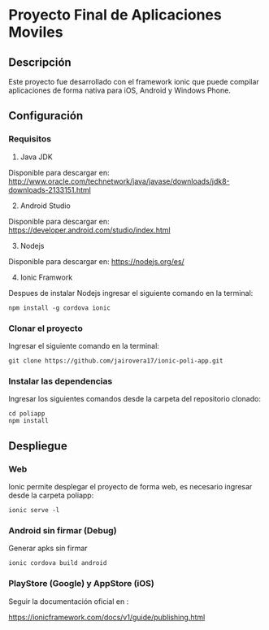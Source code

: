 # Proyecto Final de Aplicaciones Moviles

## Descripción

Este proyecto fue desarrollado con el framework ionic que puede compilar aplicaciones de forma nativa para iOS, Android y Windows Phone.

## Configuración

### Requisitos

1. Java JDK

Disponible para descargar en: http://www.oracle.com/technetwork/java/javase/downloads/jdk8-downloads-2133151.html

2. Android Studio

Disponible para descargar en:
https://developer.android.com/studio/index.html

3. Nodejs

Disponible para descargar en:
https://nodejs.org/es/

4. Ionic Framwork

Despues de instalar Nodejs ingresar el siguiente comando en la terminal:

```
npm install -g cordova ionic
```
### Clonar el proyecto

Ingresar el siguiente comando en la terminal:

```
git clone https://github.com/jairovera17/ionic-poli-app.git
```
### Instalar las dependencias

Ingresar los siguientes comandos desde la carpeta del repositorio clonado:
```
cd poliapp
npm install
```

## Despliegue

### Web 

Ionic permite desplegar el proyecto de forma web, es necesario ingresar desde la carpeta poliapp:

```
ionic serve -l
```

### Android sin firmar (Debug)

Generar apks sin firmar
```
ionic cordova build android
```

### PlayStore (Google) y AppStore (iOS)
Seguir la documentación oficial en :

https://ionicframework.com/docs/v1/guide/publishing.html




